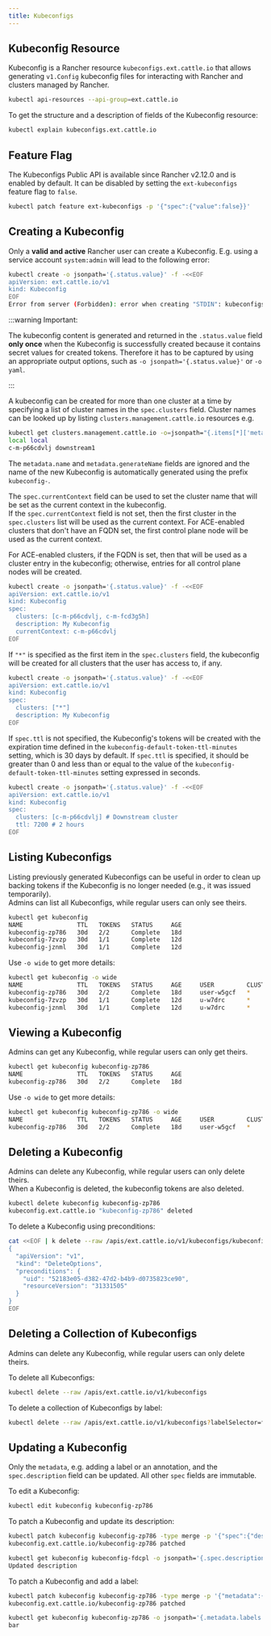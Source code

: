 ```yaml
---
title: Kubeconfigs
---
```


<head>
    <link rel="canonical" href="https://ranchermanager.docs.rancher.com/api/workflows/kubeconfigs"/>
</head>

## Kubeconfig Resource

Kubeconfig is a Rancher resource `kubeconfigs.ext.cattle.io` that allows generating  `v1.Config` kubeconfig files for interacting with Rancher and clusters managed by Rancher.

```sh
kubectl api-resources --api-group=ext.cattle.io
```
To get the structure and a description of fields of the Kubeconfig resource:

```sh
kubectl explain kubeconfigs.ext.cattle.io
```

## Feature Flag

The Kubeconfigs Public API is available since Rancher v2.12.0 and is enabled by default. It can be disabled by setting the `ext-kubeconfigs` feature flag to `false`.

```sh
kubectl patch feature ext-kubeconfigs -p '{"spec":{"value":false}}'
```

## Creating a Kubeconfig

Only a **valid and active** Rancher user can create a Kubeconfig.
E.g. using a service account `system:admin` will lead to the following error: 

```bash
kubectl create -o jsonpath='{.status.value}' -f -<<EOF
apiVersion: ext.cattle.io/v1
kind: Kubeconfig
EOF
Error from server (Forbidden): error when creating "STDIN": kubeconfigs.ext.cattle.io is forbidden: user system:admin is not a Rancher user
```

:::warning Important:

The kubeconfig content is generated and returned in the `.status.value` field **only once** when the Kubeconfig is successfully created because it contains secret values for created tokens. Therefore it has to be captured by using an appropriate output options, such as `-o jsonpath='{.status.value}'` or `-o yaml`.

:::

A kubeconfig can be created for more than one cluster at a time by specifying a list of cluster names in the `spec.clusters` field. Cluster names can be looked up by listing `clusters.management.cattle.io` resources e.g.

```sh
kubectl get clusters.management.cattle.io -o=jsonpath="{.items[*]['metadata.name', 'spec.displayName']}{'\n'}"
local local
c-m-p66cdvlj downstream1
```

The `metadata.name` and `metadata.generateName` fields are ignored and the name of the new Kubeconfig is automatically generated using the prefix `kubeconfig-`.

The `spec.currentContext` field can be used to set the cluster name that will be set as the current context in the kubeconfig.  
If the `spec.currentContext` field is not set, then the first cluster in the `spec.clusters` list will be used as the current context. For ACE-enabled clusters that don't have an FQDN set, the first control plane node will be used as the current context.

For ACE-enabled clusters, if the FQDN is set, then that will be used as a cluster entry in the kubeconfig; otherwise, entries for all control plane nodes will be created.

```bash
kubectl create -o jsonpath='{.status.value}' -f -<<EOF
apiVersion: ext.cattle.io/v1
kind: Kubeconfig
spec:
  clusters: [c-m-p66cdvlj, c-m-fcd3g5h]
  description: My Kubeconfig
  currentContext: c-m-p66cdvlj
EOF
```

If `"*"` is specified as the first item in the `spec.clusters` field, the kubeconfig will be created for all clusters that the user has access to, if any.

```bash
kubectl create -o jsonpath='{.status.value}' -f -<<EOF
apiVersion: ext.cattle.io/v1
kind: Kubeconfig
spec:
  clusters: ["*"]
  description: My Kubeconfig
EOF
```

If `spec.ttl` is not specified, the Kubeconfig's tokens will be created with the expiration time defined in the `kubeconfig-default-token-ttl-minutes` setting, which is 30 days by default. If `spec.ttl` is specified, it should be greater than 0 and less than or equal to the value of the `kubeconfig-default-token-ttl-minutes` setting expressed in seconds.

```bash
kubectl create -o jsonpath='{.status.value}' -f -<<EOF
apiVersion: ext.cattle.io/v1
kind: Kubeconfig
spec:
  clusters: [c-m-p66cdvlj] # Downstream cluster
  ttl: 7200 # 2 hours
EOF
```

## Listing Kubeconfigs

Listing previously generated Kubeconfigs can be useful in order to clean up backing tokens if the Kubeconfig is no longer needed (e.g., it was issued temporarily).  
Admins can list all Kubeconfigs, while regular users can only see theirs.

```sh
kubectl get kubeconfig
NAME               TTL   TOKENS   STATUS     AGE
kubeconfig-zp786   30d   2/2      Complete   18d
kubeconfig-7zvzp   30d   1/1      Complete   12d
kubeconfig-jznml   30d   1/1      Complete   12d
```
Use `-o wide` to get more details:

```sh
kubectl get kubeconfig -o wide
NAME               TTL   TOKENS   STATUS     AGE     USER         CLUSTERS       DESCRIPTION
kubeconfig-zp786   30d   2/2      Complete   18d     user-w5gcf   *              all clusters
kubeconfig-7zvzp   30d   1/1      Complete   12d     u-w7drc      *
kubeconfig-jznml   30d   1/1      Complete   12d     u-w7drc      *
```

## Viewing a Kubeconfig

Admins can get any Kubeconfig, while regular users can only get theirs.

```sh
kubectl get kubeconfig kubeconfig-zp786
NAME               TTL   TOKENS   STATUS     AGE
kubeconfig-zp786   30d   2/2      Complete   18d
```

Use `-o wide` to get more details:

```sh
kubectl get kubeconfig kubeconfig-zp786 -o wide
NAME               TTL   TOKENS   STATUS     AGE     USER         CLUSTERS       DESCRIPTION
kubeconfig-zp786   30d   2/2      Complete   18d     user-w5gcf   *              all clusters
```

## Deleting a Kubeconfig

Admins can delete any Kubeconfig, while regular users can only delete theirs.  
When a Kubeconfig is deleted, the kubeconfig tokens are also deleted.

```sh
kubectl delete kubeconfig kubeconfig-zp786
kubeconfig.ext.cattle.io "kubeconfig-zp786" deleted
```

To delete a Kubeconfig using preconditions:
```sh
cat <<EOF | k delete --raw /apis/ext.cattle.io/v1/kubeconfigs/kubeconfig-zp786 -f -
{
  "apiVersion": "v1",
  "kind": "DeleteOptions",
  "preconditions": {
    "uid": "52183e05-d382-47d2-b4b9-d0735823ce90",
    "resourceVersion": "31331505"
  }
}
EOF
```

## Deleting a Collection of Kubeconfigs

Admins can delete any Kubeconfig, while regular users can only delete theirs.

To delete all Kubeconfigs:
```sh
kubectl delete --raw /apis/ext.cattle.io/v1/kubeconfigs
```

To delete a collection of Kubeconfigs by label:

```sh
kubectl delete --raw /apis/ext.cattle.io/v1/kubeconfigs?labelSelector=foo%3Dbar
```

## Updating a Kubeconfig

Only the `metadata`, e.g. adding a label or an annotation, and the `spec.description` field can be updated. All other `spec` fields are immutable.

To edit a Kubeconfig:

```sh
kubectl edit kubeconfig kubeconfig-zp786
```

To patch a Kubeconfig and update its description:

```sh
kubectl patch kubeconfig kubeconfig-zp786 -type merge -p '{"spec":{"description":"Updated description"}}'
kubeconfig.ext.cattle.io/kubeconfig-zp786 patched

kubectl get kubeconfig kubeconfig-fdcpl -o jsonpath='{.spec.description}'
Updated description
```

To patch a Kubeconfig and add a label:

```sh
kubectl patch kubeconfig kubeconfig-zp786 -type merge -p '{"metadata":{"labels":{"foo":"bar"}}}'
kubeconfig.ext.cattle.io/kubeconfig-zp786 patched

kubectl get kubeconfig kubeconfig-zp786 -o jsonpath='{.metadata.labels.foo}'
bar
```
